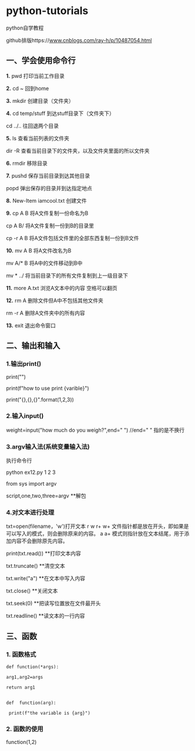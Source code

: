 # python-tutorials
python自学教程

github排版https://www.cnblogs.com/ray-h/p/10487054.html

## 一、学会使用命令行

**1.** pwd 打印当前工作目录

**2.** cd ~ 回到home

**3.** mkdir 创建目录（文件夹）

**4.** cd temp/stuff 到达stuff目录下（文件夹下）
  
  cd ../.. 往回退两个目录

**5.** ls 查看当前列表的文件夹
  
  dir -R 查看当前目录下的文件夹，以及文件夹里面的所以文件夹

**6.** rmdir 移除目录

**7.** pushd 保存当前目录到达其他目录
  
   popd  弹出保存的目录并到达指定地点

**8.** New-Item  iamcool.txt 创建文件 

**9.** cp A B 将A文件复制一份命名为B
  
  cp A B/ 将A文件复制一份到B的目录里
  
  cp -r A B 将A文件包括文件里的全部东西复制一份到B文件

**10.** mv A B 将A文件改名为B
  
   mv A/* B 将A中的文件移动到B中
    
   mv * ../ 将当前目录下的所有文件复制到上一级目录下

**11.** more  A.txt 浏览A文本中的内容 空格可以翻页

**12.** rm A 删除文件但A中不包括其他文件夹
    
   rm -r A 删除A文件夹中的所有内容

**13.** exit 退出命令窗口 

## 二、输出和输入

### 1.输出print()

print("")

print(f"how to use print {varible}")

print("{},{},{}".format(1,2,3))

### 2.输入input()

weight=input("how much do you weigh?",end=" ") //end=" " 指的是不换行

### 3.argv输入法(系统变量输入法)

执行命令行

python ex12.py 1 2 3

from sys import argv

script,one,two,three=argv **解包

### 4.对文本进行处理

txt=open(filename，'w')打开文本 r w r+ w+ 文件指针都是放在开头，即如果是可以写入的模式，则会删除原来的内容。 a a+ 模式则指针放在文本结尾，用于添加内容不会删除原先内容。


print(txt.read())  **打印文本内容

txt.truncate() **清空文本

txt.write("a") **在文本中写入内容

txt.close() **关闭文本

txt.seek(0) **把读写位置放在文件最开头

txt.readline()  **读文本的一行内容

## 三、函数

### 1. 函数格式

    def function(*args):

    arg1,arg2=args

    return arg1
    

    def  function(arg):

     print(f"the variable is {arg}")

### 2. 函数的使用

function(1,2)






